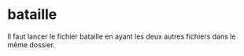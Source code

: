 # bataille

Il faut lancer le fichier bataille en ayant les deux autres fichiers dans le même dossier.
